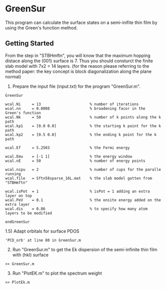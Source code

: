 # GreenSur
This program can calculate the surface states on a semi-inifite thin film by using the Green's function method. 

## Getting Started 
From the step in "STBHmftn", you will know that the maximum hopping distace along the (001) surface is 7. Thus you should consturct the finite slab model with 7x2 = 14 layers. 
(for the reason please referring to the method paper: the key concept is block diagonalization along the plane normal)
1) Prepare the input file (input.txt) for the program "GreenSur.m". 
```
GreenSur

wcal.Ni     = 13                      % number of iterations
wcal.nn     = 0.0008                  % broadening facor in the Green's function
wcal.Nk     = 50                      % number of k points along the k path 
wcal.kp1    = [0.0 0.0]               % the starting k point for the k path
wcal.kp2    = [0.5 0.0]               % the ending k point for the k path

wcal.Ef     = 5.2503                  % the Fermi energy 

wcal.Emu    = [-1 1]                  % the energy window
wcal.nE     = 50                      % number of energy points 

wcal.ncpu   = 2                       % number of cups for the paralle running
wcal.file   = Sftn58sparse_16L.mat    % the slab model gotten from "STBHmftn"

wcal.isPot  = 1                       % isPot = 1 adding an extra layer on top
wcal.PeV    = 0.1                     % the onsite energy added on the extra layer 
wcal.dis    = 0.86                    % to specify how many atom layers to be modified 

endGreenSur
```
1.5) Adapt orbitals for surface PDOS 
```
'PCD_orb' at line 80 in GreenSur.m
```
2) Run "GreenSur.m" to get the Ek dispersion of the semi-infinite thin film with (hkl) surface
```
>> GreenSur.m
```
3) Run "PlotEK.m" to plot the spectrum weight
```
>> PlotEk.m
```
